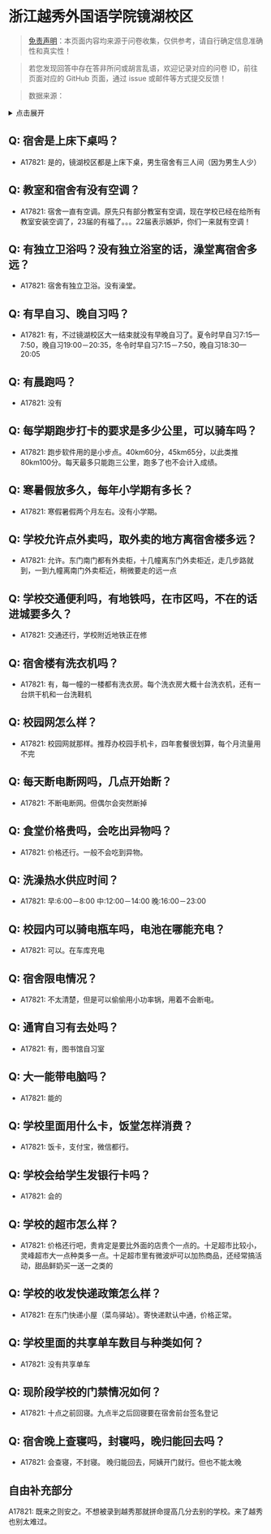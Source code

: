 # 浙江越秀外国语学院镜湖校区

> [免责声明](https://colleges.chat/#_3)：本页面内容均来源于问卷收集，仅供参考，请自行确定信息准确性和真实性！

> 若您发现回答中存在答非所问或胡言乱语，欢迎记录对应的问卷 ID，前往页面对应的 GitHub 页面，通过 issue 或邮件等方式提交反馈！

> 数据来源：

<details><summary>点击展开</summary>
<ul>
<li>A17821: 匿名 (2023 年 06 月)</li>
</ul>
</details>

## Q: 宿舍是上床下桌吗？

- A17821: 是的，镜湖校区都是上床下桌，男生宿舍有三人间（因为男生人少）

## Q: 教室和宿舍有没有空调？

- A17821: 宿舍一直有空调。原先只有部分教室有空调，现在学校已经在给所有教室安装空调了，23届的有福了。。。22届表示嫉妒，你们一来就有空调！

## Q: 有独立卫浴吗？没有独立浴室的话，澡堂离宿舍多远？

- A17821: 宿舍有独立卫浴。没有澡堂。

## Q: 有早自习、晚自习吗？

- A17821: 有，不过镜湖校区大一结束就没有早晚自习了。夏令时早自习7:15—7:50，晚自习19:00－20:35，冬令时早自习7:15－7:50，晚自习18:30—20:05

## Q: 有晨跑吗？

- A17821: 没有

## Q: 每学期跑步打卡的要求是多少公里，可以骑车吗？

- A17821: 跑步软件用的是小步点。40km60分，45km65分，以此类推80km100分。每天最多只能跑三公里，跑多了也不会计入成绩。

## Q: 寒暑假放多久，每年小学期有多长？

- A17821: 寒假暑假两个月左右。没有小学期。

## Q: 学校允许点外卖吗，取外卖的地方离宿舍楼多远？

- A17821: 允许。东门南门都有外卖柜，十几幢离东门外卖柜近，走几步路就到，一到九幢离南门外卖柜近，稍微要走的远一点

## Q: 学校交通便利吗，有地铁吗，在市区吗，不在的话进城要多久？

- A17821: 交通还行，学校附近地铁正在修

## Q: 宿舍楼有洗衣机吗？

- A17821: 有，每一幢的一楼都有洗衣房。每个洗衣房大概十台洗衣机，还有一台烘干机和一台洗鞋机

## Q: 校园网怎么样？

- A17821: 校园网就那样。推荐办校园手机卡，四年套餐很划算，每个月流量用不完

## Q: 每天断电断网吗，几点开始断？

- A17821: 不断电断网。但偶尔会突然断掉

## Q: 食堂价格贵吗，会吃出异物吗？

- A17821: 价格还行。一般不会吃到异物。

## Q: 洗澡热水供应时间？

- A17821: 早:6:00－8:00
中:12:00－14:00
晚:16:00－23:00

## Q: 校园内可以骑电瓶车吗，电池在哪能充电？

- A17821: 可以。在车库充电

## Q: 宿舍限电情况？

- A17821: 不太清楚，但是可以偷偷用小功率锅，用着不会断电。

## Q: 通宵自习有去处吗？

- A17821: 有，图书馆自习室

## Q: 大一能带电脑吗？

- A17821: 能的

## Q: 学校里面用什么卡，饭堂怎样消费？

- A17821: 饭卡，支付宝，微信都行。

## Q: 学校会给学生发银行卡吗？

- A17821: 会的

## Q: 学校的超市怎么样？

- A17821: 价格还行吧，贵肯定是要比外面的店贵个一点的。十足超市比较小，灵峰超市大一点种类多一点。十足超市里有微波炉可以加热商品，还经常搞活动，甜品鲜奶买一送一之类的

## Q: 学校的收发快递政策怎么样？

- A17821: 在东门快递小屋（菜鸟驿站）。寄快递默认中通，价格正常。

## Q: 学校里面的共享单车数目与种类如何？

- A17821: 没有共享单车

## Q: 现阶段学校的门禁情况如何？

- A17821: 十点之前回寝。九点半之后回寝要在宿舍前台签名登记

## Q: 宿舍晚上查寝吗，封寝吗，晚归能回去吗？

- A17821: 会查寝，不封寝。
晚归能回去，阿姨开门就行。但也不能太晚

## 自由补充部分

A17821: 既来之则安之。不想被录到越秀那就拼命提高几分去别的学校。来了越秀也别太难过。